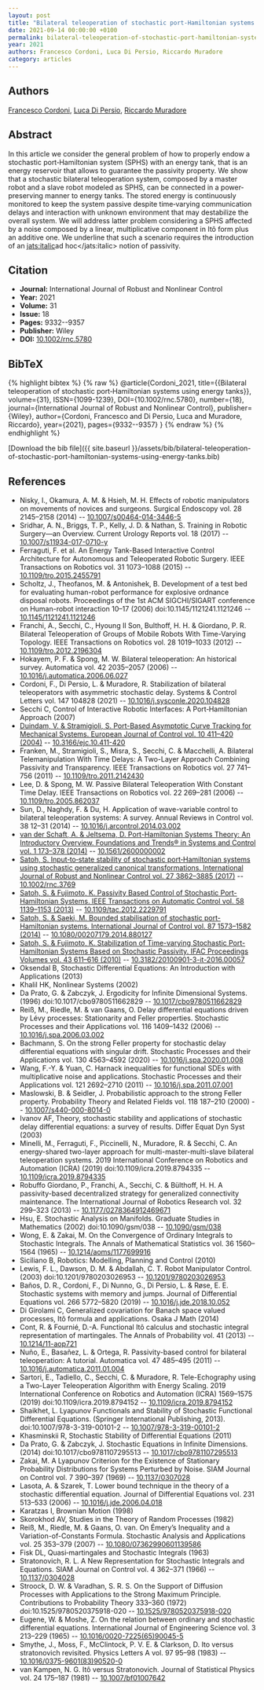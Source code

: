 ```yaml
---
layout: post
title: "Bilateral teleoperation of stochastic port‐Hamiltonian systems using energy tanks"
date: 2021-09-14 00:00:00 +0100
permalink: bilateral-teleoperation-of-stochastic-port-hamiltonian-systems-using-energy-tanks
year: 2021
authors: Francesco Cordoni, Luca Di Persio, Riccardo Muradore
category: articles
---
```

 
## Authors
[Francesco Cordoni](authors/francesco-giuseppe-cordoni), [Luca Di Persio](authors/luca-di-persio), [Riccardo Muradore](authors/riccardo-muradore)
 
## Abstract
In this article we consider the general problem of how to properly endow a stochastic port‐Hamiltonian system (SPHS) with an energy tank, that is an energy reservoir that allows to guarantee the passivity property. We show that a stochastic bilateral teleoperation system, composed by a master robot and a slave robot modeled as SPHS, can be connected in a power‐preserving manner to energy tanks. The stored energy is continuously monitored to keep the system passive despite time‐varying communication delays and interaction with unknown environment that may destabilize the overall system. We will address latter problem considering a SPHS affected by a noise composed by a linear, multiplicative component in Itô form plus an additive one. We underline that such a scenario requires the introduction of an <jats:italic>ad hoc</jats:italic> notion of passivity.
 
## Citation
- **Journal:** International Journal of Robust and Nonlinear Control
- **Year:** 2021
- **Volume:** 31
- **Issue:** 18
- **Pages:** 9332--9357
- **Publisher:** Wiley
- **DOI:** [10.1002/rnc.5780](https://doi.org/10.1002/rnc.5780)
 
## BibTeX
{% highlight bibtex %}
{% raw %}
@article{Cordoni_2021,
  title={{Bilateral teleoperation of stochastic port‐Hamiltonian systems using energy tanks}},
  volume={31},
  ISSN={1099-1239},
  DOI={10.1002/rnc.5780},
  number={18},
  journal={International Journal of Robust and Nonlinear Control},
  publisher={Wiley},
  author={Cordoni, Francesco and Di Persio, Luca and Muradore, Riccardo},
  year={2021},
  pages={9332--9357}
}
{% endraw %}
{% endhighlight %}
 
[Download the bib file]({{ site.baseurl }}/assets/bib/bilateral-teleoperation-of-stochastic-port-hamiltonian-systems-using-energy-tanks.bib)
 
## References
- Nisky, I., Okamura, A. M. & Hsieh, M. H. Effects of robotic manipulators on movements of novices and surgeons. Surgical Endoscopy vol. 28 2145–2158 (2014) -- [10.1007/s00464-014-3446-5](https://doi.org/10.1007/s00464-014-3446-5)
- Sridhar, A. N., Briggs, T. P., Kelly, J. D. & Nathan, S. Training in Robotic Surgery—an Overview. Current Urology Reports vol. 18 (2017) -- [10.1007/s11934-017-0710-y](https://doi.org/10.1007/s11934-017-0710-y)
- Ferraguti, F. et al. An Energy Tank-Based Interactive Control Architecture for Autonomous and Teleoperated Robotic Surgery. IEEE Transactions on Robotics vol. 31 1073–1088 (2015) -- [10.1109/tro.2015.2455791](https://doi.org/10.1109/tro.2015.2455791)
- Scholtz, J., Theofanos, M. & Antonishek, B. Development of a test bed for evaluating human-robot performance for explosive ordnance disposal robots. Proceedings of the 1st ACM SIGCHI/SIGART conference on Human-robot interaction 10–17 (2006) doi:10.1145/1121241.1121246 -- [10.1145/1121241.1121246](https://doi.org/10.1145/1121241.1121246)
- Franchi, A., Secchi, C., Hyoung Il Son, Bulthoff, H. H. & Giordano, P. R. Bilateral Teleoperation of Groups of Mobile Robots With Time-Varying Topology. IEEE Transactions on Robotics vol. 28 1019–1033 (2012) -- [10.1109/tro.2012.2196304](https://doi.org/10.1109/tro.2012.2196304)
- Hokayem, P. F. & Spong, M. W. Bilateral teleoperation: An historical survey. Automatica vol. 42 2035–2057 (2006) -- [10.1016/j.automatica.2006.06.027](https://doi.org/10.1016/j.automatica.2006.06.027)
- Cordoni, F., Di Persio, L. & Muradore, R. Stabilization of bilateral teleoperators with asymmetric stochastic delay. Systems &amp; Control Letters vol. 147 104828 (2021) -- [10.1016/j.sysconle.2020.104828](https://doi.org/10.1016/j.sysconle.2020.104828)
- Secchi C, Control of Interactive Robotic Interfaces: A Port‐Hamiltonian Approach (2007)
- [Duindam, V. & Stramigioli, S. Port-Based Asymptotic Curve Tracking for Mechanical Systems. European Journal of Control vol. 10 411–420 (2004)](port-based-asymptotic-curve-tracking-for-mechanical-systems) -- [10.3166/ejc.10.411-420](https://doi.org/10.3166/ejc.10.411-420)
- Franken, M., Stramigioli, S., Misra, S., Secchi, C. & Macchelli, A. Bilateral Telemanipulation With Time Delays: A Two-Layer Approach Combining Passivity and Transparency. IEEE Transactions on Robotics vol. 27 741–756 (2011) -- [10.1109/tro.2011.2142430](https://doi.org/10.1109/tro.2011.2142430)
- Lee, D. & Spong, M. W. Passive Bilateral Teleoperation With Constant Time Delay. IEEE Transactions on Robotics vol. 22 269–281 (2006) -- [10.1109/tro.2005.862037](https://doi.org/10.1109/tro.2005.862037)
- Sun, D., Naghdy, F. & Du, H. Application of wave-variable control to bilateral teleoperation systems: A survey. Annual Reviews in Control vol. 38 12–31 (2014) -- [10.1016/j.arcontrol.2014.03.002](https://doi.org/10.1016/j.arcontrol.2014.03.002)
- [van der Schaft, A. & Jeltsema, D. Port-Hamiltonian Systems Theory: An Introductory Overview. Foundations and Trends® in Systems and Control vol. 1 173–378 (2014)](port-hamiltonian-systems-theory-an-introductory-overview) -- [10.1561/2600000002](https://doi.org/10.1561/2600000002)
- [Satoh, S. Input‐to‐state stability of stochastic port‐Hamiltonian systems using stochastic generalized canonical transformations. International Journal of Robust and Nonlinear Control vol. 27 3862–3885 (2017)](input-to-state-stability-of-stochastic-port-hamiltonian-systems-using-stochastic-generalized-canonical-transformations) -- [10.1002/rnc.3769](https://doi.org/10.1002/rnc.3769)
- [Satoh, S. & Fujimoto, K. Passivity Based Control of Stochastic Port-Hamiltonian Systems. IEEE Transactions on Automatic Control vol. 58 1139–1153 (2013)](passivity-based-control-of-stochastic-port-hamiltonian-systems) -- [10.1109/tac.2012.2229791](https://doi.org/10.1109/tac.2012.2229791)
- [Satoh, S. & Saeki, M. Bounded stabilisation of stochastic port-Hamiltonian systems. International Journal of Control vol. 87 1573–1582 (2014)](bounded-stabilisation-of-stochastic-port-hamiltonian-systems) -- [10.1080/00207179.2014.880127](https://doi.org/10.1080/00207179.2014.880127)
- [Satoh, S. & Fujimoto, K. Stabilization of Time-varying Stochastic Port-Hamiltonian Systems Based on Stochastic Passivity. IFAC Proceedings Volumes vol. 43 611–616 (2010)](stabilization-of-time-varying-stochastic-port-hamiltonian-systems-based-on-stochastic-passivity) -- [10.3182/20100901-3-it-2016.00057](https://doi.org/10.3182/20100901-3-it-2016.00057)
- Oksendal B, Stochastic Differential Equations: An Introduction with Applications (2013)
- Khalil HK, Nonlinear Systems (2002)
- Da Prato, G. & Zabczyk, J. Ergodicity for Infinite Dimensional Systems. (1996) doi:10.1017/cbo9780511662829 -- [10.1017/cbo9780511662829](https://doi.org/10.1017/cbo9780511662829)
- Reiß, M., Riedle, M. & van Gaans, O. Delay differential equations driven by Lévy processes: Stationarity and Feller properties. Stochastic Processes and their Applications vol. 116 1409–1432 (2006) -- [10.1016/j.spa.2006.03.002](https://doi.org/10.1016/j.spa.2006.03.002)
- Bachmann, S. On the strong Feller property for stochastic delay differential equations with singular drift. Stochastic Processes and their Applications vol. 130 4563–4592 (2020) -- [10.1016/j.spa.2020.01.008](https://doi.org/10.1016/j.spa.2020.01.008)
- Wang, F.-Y. & Yuan, C. Harnack inequalities for functional SDEs with multiplicative noise and applications. Stochastic Processes and their Applications vol. 121 2692–2710 (2011) -- [10.1016/j.spa.2011.07.001](https://doi.org/10.1016/j.spa.2011.07.001)
- Maslowski, B. & Seidler, J. Probabilistic approach to the strong Feller property. Probability Theory and Related Fields vol. 118 187–210 (2000) -- [10.1007/s440-000-8014-0](https://doi.org/10.1007/s440-000-8014-0)
- Ivanov AF, Theory, stochastic stability and applications of stochastic delay differential equations: a survey of results. Differ Equat Dyn Syst (2003)
- Minelli, M., Ferraguti, F., Piccinelli, N., Muradore, R. & Secchi, C. An energy-shared two-layer approach for multi-master-multi-slave bilateral teleoperation systems. 2019 International Conference on Robotics and Automation (ICRA) (2019) doi:10.1109/icra.2019.8794335 -- [10.1109/icra.2019.8794335](https://doi.org/10.1109/icra.2019.8794335)
- Robuffo Giordano, P., Franchi, A., Secchi, C. & Bülthoff, H. H. A passivity-based decentralized strategy for generalized connectivity maintenance. The International Journal of Robotics Research vol. 32 299–323 (2013) -- [10.1177/0278364912469671](https://doi.org/10.1177/0278364912469671)
- Hsu, E. Stochastic Analysis on Manifolds. Graduate Studies in Mathematics (2002) doi:10.1090/gsm/038 -- [10.1090/gsm/038](https://doi.org/10.1090/gsm/038)
- Wong, E. & Zakai, M. On the Convergence of Ordinary Integrals to Stochastic Integrals. The Annals of Mathematical Statistics vol. 36 1560–1564 (1965) -- [10.1214/aoms/1177699916](https://doi.org/10.1214/aoms/1177699916)
- Siciliano B, Robotics: Modelling, Planning and Control (2010)
- Lewis, F. L., Dawson, D. M. & Abdallah, C. T. Robot Manipulator Control. (2003) doi:10.1201/9780203026953 -- [10.1201/9780203026953](https://doi.org/10.1201/9780203026953)
- Baños, D. R., Cordoni, F., Di Nunno, G., Di Persio, L. & Røse, E. E. Stochastic systems with memory and jumps. Journal of Differential Equations vol. 266 5772–5820 (2019) -- [10.1016/j.jde.2018.10.052](https://doi.org/10.1016/j.jde.2018.10.052)
- Di Girolami C, Generalized covariation for Banach space valued processes, Itô formula and applications. Osaka J Math (2014)
- Cont, R. & Fournié, D.-A. Functional Itô calculus and stochastic integral representation of martingales. The Annals of Probability vol. 41 (2013) -- [10.1214/11-aop721](https://doi.org/10.1214/11-aop721)
- Nuño, E., Basañez, L. & Ortega, R. Passivity-based control for bilateral teleoperation: A tutorial. Automatica vol. 47 485–495 (2011) -- [10.1016/j.automatica.2011.01.004](https://doi.org/10.1016/j.automatica.2011.01.004)
- Sartori, E., Tadiello, C., Secchi, C. & Muradore, R. Tele-Echography using a Two-Layer Teleoperation Algorithm with Energy Scaling. 2019 International Conference on Robotics and Automation (ICRA) 1569–1575 (2019) doi:10.1109/icra.2019.8794152 -- [10.1109/icra.2019.8794152](https://doi.org/10.1109/icra.2019.8794152)
- Shaikhet, L. Lyapunov Functionals and Stability of Stochastic Functional Differential Equations. (Springer International Publishing, 2013). doi:10.1007/978-3-319-00101-2 -- [10.1007/978-3-319-00101-2](https://doi.org/10.1007/978-3-319-00101-2)
- Khasminskii R, Stochastic Stability of Differential Equations (2011)
- Da Prato, G. & Zabczyk, J. Stochastic Equations in Infinite Dimensions. (2014) doi:10.1017/cbo9781107295513 -- [10.1017/cbo9781107295513](https://doi.org/10.1017/cbo9781107295513)
- Zakai, M. A Lyapunov Criterion for the Existence of Stationary Probability Distributions for Systems Perturbed by Noise. SIAM Journal on Control vol. 7 390–397 (1969) -- [10.1137/0307028](https://doi.org/10.1137/0307028)
- Lasota, A. & Szarek, T. Lower bound technique in the theory of a stochastic differential equation. Journal of Differential Equations vol. 231 513–533 (2006) -- [10.1016/j.jde.2006.04.018](https://doi.org/10.1016/j.jde.2006.04.018)
- Karatzas I, Brownian Motion (1998)
- Skorokhod AV, Studies in the Theory of Random Processes (1982)
- Reiß, M., Riedle, M. & Gaans, O. van. On Émery’s Inequality and a Variation-of-Constants Formula. Stochastic Analysis and Applications vol. 25 353–379 (2007) -- [10.1080/07362990601139586](https://doi.org/10.1080/07362990601139586)
- Fisk DL, Quasi‐martingales and Stochastic Integrals (1963)
- Stratonovich, R. L. A New Representation for Stochastic Integrals and Equations. SIAM Journal on Control vol. 4 362–371 (1966) -- [10.1137/0304028](https://doi.org/10.1137/0304028)
- Stroock, D. W. & Varadhan, S. R. S. On the Support of Diffusion Processes with Applications to the Strong Maximum Principle. Contributions to Probability Theory 333–360 (1972) doi:10.1525/9780520375918-020 -- [10.1525/9780520375918-020](https://doi.org/10.1525/9780520375918-020)
- Eugene, W. & Moshe, Z. On the relation between ordinary and stochastic differential equations. International Journal of Engineering Science vol. 3 213–229 (1965) -- [10.1016/0020-7225(65)90045-5](https://doi.org/10.1016/0020-7225(65)90045-5)
- Smythe, J., Moss, F., McClintock, P. V. E. & Clarkson, D. Ito versus stratonovich revisited. Physics Letters A vol. 97 95–98 (1983) -- [10.1016/0375-9601(83)90520-0](https://doi.org/10.1016/0375-9601(83)90520-0)
- van Kampen, N. G. Itô versus Stratonovich. Journal of Statistical Physics vol. 24 175–187 (1981) -- [10.1007/bf01007642](https://doi.org/10.1007/bf01007642)


